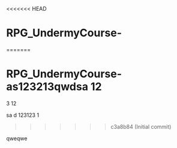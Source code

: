 <<<<<<< HEAD
# RPG_UndermyCourse-
=======
# RPG_UndermyCourse-as123213qwdsa 12


 3
 12

 sa
 d 123123
 1
 

>>>>>>> c3a8b84 (Initial commit)

qweqwe